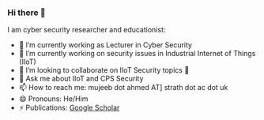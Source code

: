 ### Hi there 👋

<!--
**mujeebch/mujeebch** is a ✨ _special_ ✨ repository because its `README.md` (this file) appears on your GitHub profile.
-->

I am cyber security researcher and educationist:

- 🔭 I’m currently working as Lecturer in Cyber Security
- 🌱 I’m currently working on security issues in Industrial Internet of Things (IIoT)
- 👯 I’m looking to collaborate on IIoT Security topics
:christmas_tree: 
- 💬 Ask me about IIoT and CPS Security
- 📫 How to reach me: mujeeb dot ahmed AT] strath dot ac dot uk
- 😄 Pronouns: He/Him
- ⚡ Publications: [Google Scholar](https://scholar.google.com/citations?user=l_qJD3IAAAAJ&hl=en)
